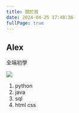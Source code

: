 ```yaml
---
title: 關於我
date: 2024-04-25 17:48:26
fullPage: true
---
```

## Alex
全端初學

<img src="https://firebasestorage.googleapis.com/v0/b/bolg-850ce.appspot.com/o/%E4%B8%8B%E8%BC%89.png?alt=media&token=20656f5e-2d6e-421b-80be-f4ba5583b40e">

1. python
2. java
3. sql
4. html css